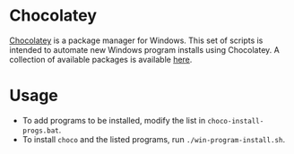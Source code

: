
# Chocolatey
[Chocolatey](https://chocolatey.org/) is a package manager for Windows. This set of scripts is
intended to automate new Windows program installs using Chocolatey. A collection of available
packages is available [here](https://chocolatey.org/packages).

# Usage
- To add programs to be installed, modify the list in `choco-install-progs.bat`.
- To install `choco` and the listed programs, run `./win-program-install.sh`.
